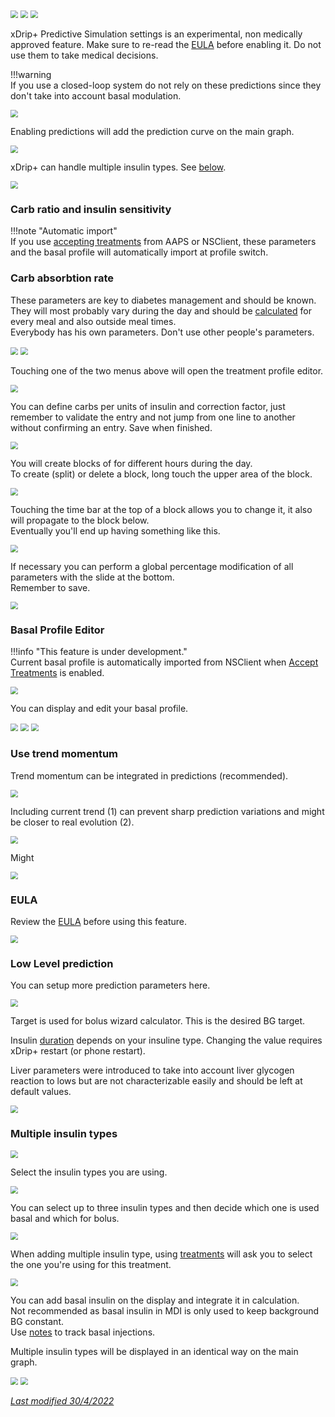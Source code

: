 <img src="../../images/hamburger_menu.png" style="zoom:75%;" />  
<img src="../../images/M-S.png" style="zoom:75%;" />  
<img src="../images/M-S-PS.png" style="zoom:75%;" />

xDrip+ Predictive Simulation settings is an experimental, non medically approved feature. Make sure to re-read the [EULA](../../install/install/#understand-what-is-xdrip) before enabling it. Do not use them to take medical decisions.

!!!warning  
    If you use a closed-loop system do not rely on these predictions since they don't take into account basal modulation.

<img src="../images/M-S-PS1.png" style="zoom:75%;" />

Enabling predictions will add the prediction curve on the main graph.

<img src="../images/M-S-PS1a.png" style="zoom:75%;" />

xDrip+ can handle multiple insulin types. See [below](#multiple-insulin-types).

<img src="../images/M-S-PS2.png" style="zoom:75%;" />

### Carb ratio and insulin sensitivity

!!!note "Automatic import"  
    If you use [accepting treatments](../interapp/#receiving-from-nsclient) from AAPS or NSClient, these parameters and the basal profile will automatically import at profile switch.

### Carb absorbtion rate

These parameters are key to diabetes management and should be known.  
They will most probably vary during the day and should be [calculated](https://diyps.org/2014/05/29/determining-your-carbohydrate-absorption-rate-diyps-lessons-learned/) for every meal and also outside meal times.  
Everybody has his own parameters. Don't use other people's parameters.

<img src="../images/M-S-PS3.png" style="zoom:75%;" />

<img src="../images/M-S-PS4.png" style="zoom:75%;" />

Touching one of the two menus above will open the treatment profile editor.

<img src="../images/M-S-PS4a.png" style="zoom:75%;" />

You can define carbs per units of insulin and correction factor, just remember to validate the entry and not jump from one line to another without confirming an entry. Save when finished.

<img src="../images/M-S-PS4b.png" style="zoom:75%;" />

You will create blocks of for different hours during the day.  
To create (split) or delete a block, long touch the upper area of the block.

  <img src="../images/M-S-PS4c.png" style="zoom:75%;" />

Touching the time bar at the top of a block allows you to change it, it also will propagate to the block below.  
Eventually you'll end up having something like this.

<img src="../images/M-S-PS4d.png" style="zoom:75%;" />

If necessary you can perform a global percentage modification of all parameters with the slide at the bottom.  
Remember to save.

<img src="../images/M-S-PS4e.png" style="zoom:75%;" />

### Basal Profile Editor

!!!info "This feature is under development."  
    Current basal profile is automatically imported from NSClient when [Accept Treatments](../interapp/#receiving-from-nsclient) is enabled.

<img src="../images/M-S-PS4f.png" style="zoom:78%;" />

You can display and edit your basal profile.

<img src="../images/M-S-PS4f.png" style="zoom:78%;" />

<img src="../images/M-S-PS4f2.png" style="zoom:78%;" />

<img src="../images/M-S-PS4f3.png" style="zoom:78%;" />

### Use trend momentum

Trend momentum can be integrated in predictions (recommended).

<img src="../images/M-S-PS5.png" style="zoom:75%;" />

Including current trend (1) can prevent sharp prediction variations and might be closer to real evolution (2).

<img src="../images/M-S-PS5a.png" style="zoom:75%;" />

Might

<img src="../images/M-S-PS5b.png" style="zoom:75%;" />

### EULA

Review the [EULA](../../install/install/#understand-what-is-xdrip) before using this feature.

<img src="../images/M-S-PS6.png" style="zoom:75%;" />

### Low Level prediction

You can setup more prediction parameters here.

<img src="../images/M-S-PS7.png" style="zoom:75%;" />

Target is used for bolus wizard calculator. This is the desired BG target.

Insulin [duration](https://www.diabettech.com/insulin/why-we-are-regularly-wrong-in-the-duration-of-insulin-action-dia-times-we-use-and-why-it-matters/) depends on your insuline type. Changing the value requires xDrip+ restart (or phone restart).

Liver parameters were introduced to take into account liver glycogen reaction to lows but are not characterizable easily and should be left at default values.

<img src="../images/M-S-PS7a.png" style="zoom:75%;" />

### Multiple insulin types

<img src="../images/M-S-PS2a.png" style="zoom:75%;" />

Select the insulin types you are using.

<img src="../images/M-S-PS2b.png" style="zoom:75%;" />

You can select up to three insulin types and then decide which one is used basal and which for bolus.

<img src="../images/M-S-PS2b2.png" style="zoom:75%;" />

When adding multiple insulin type, using [treatments](../mainUI/#treatments) will ask you to select the one you're using for this treatment.

<img src="../images/M-S-PS2b3.png" style="zoom:75%;" />

You can add basal insulin on the display and integrate it in calculation.  
Not recommended as basal insulin in MDI is only used to keep background BG constant.  
Use [notes](../mainUI/#treatment-notes) to track basal injections.

Multiple insulin types will be displayed in an identical way on the main graph.

<img src="../images/M-S-PS2c.png" style="zoom:75%;" />

<img src="../images/M-S-PS2c2.png" style="zoom:75%;" />

</br>

[*Last modified 30/4/2022*](https://github.com/NightscoutFoundation/xDrip/releases/tag/2022.04.30)